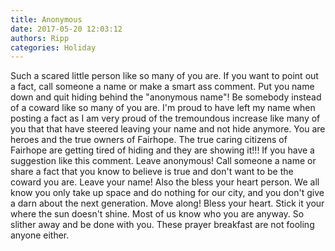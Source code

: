 ```yaml
---
title: Anonymous
date: 2017-05-20 12:03:12
authors: Ripp
categories: Holiday
---
```


 Such a scared little person like so many of you are. If you want to point out a fact, call someone a name or make a smart ass comment. Put you name down and quit hiding behind the "anonymous name"!  Be somebody instead of a coward like so many of you are. I'm proud to have left my name when posting a fact as I am very proud of the tremoundous increase like many of you that that have steered leaving your name and not hide anymore. You are heroes and the true owners of Fairhope. The true caring citizens of Fairhope are getting tired of hiding and they are showing it!!! If you have a suggestion like this comment. Leave anonymous!  Call someone a name or share a fact that you know to believe is true and don't want to be the coward you are. Leave your name!  Also the bless your heart person. We all know you only take up space and do nothing for our city, and you don't give a darn about the next generation. Move along! Bless your heart. Stick it your where the sun doesn't shine. Most of us know who you are anyway. So slither away and be done with you. These prayer breakfast are not fooling anyone either.